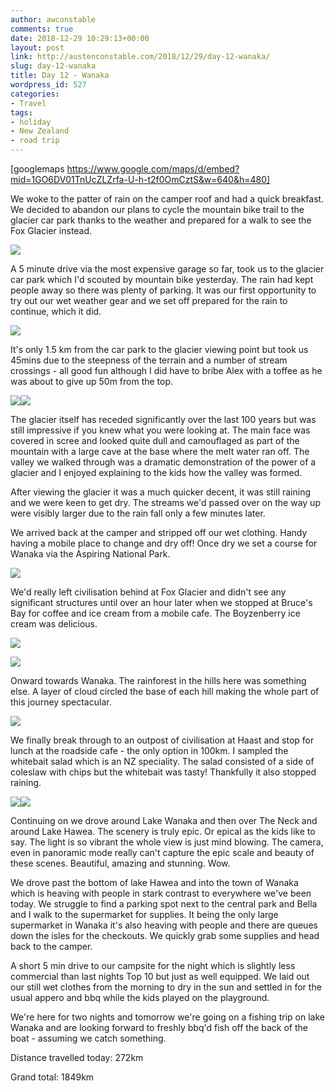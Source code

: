 ```yaml
---
author: awconstable
comments: true
date: 2018-12-29 10:29:13+00:00
layout: post
link: http://austenconstable.com/2018/12/29/day-12-wanaka/
slug: day-12-wanaka
title: Day 12 - Wanaka
wordpress_id: 527
categories:
- Travel
tags:
- holiday
- New Zealand
- road trip
---
```


[googlemaps https://www.google.com/maps/d/embed?mid=1GO6DV01TnUcZLZrfa-U-h-t2f0OmCztS&w=640&h=480]

We woke to the patter of rain on the camper roof and had a quick breakfast. We decided to abandon our plans to cycle the mountain bike trail to the glacier car park thanks to the weather and prepared for a walk to see the Fox Glacier instead.

![](../../../images/2018/12/img_2888.jpg)

A 5 minute drive via the most expensive garage so far, took us to the glacier car park which I'd scouted by mountain bike yesterday. The rain had kept people away so there was plenty of parking. It was our first opportunity to try out our wet weather gear and we set off prepared for the rain to continue, which it did.

![](../../../images/2018/12/img_2897.jpg)

It's only 1.5 km from the car park to the glacier viewing point but took us 45mins due to the steepness of the terrain and a number of stream crossings - all good fun although I did have to bribe Alex with a toffee as he was about to give up 50m from the top.

![](../../../images/2018/12/img_2898.jpg)![](../../../images/2018/12/img_2900.jpg)

The glacier itself has receded significantly over the last 100 years but was still impressive if you knew what you were looking at. The main face was covered in scree and looked quite dull and camouflaged as part of the mountain with a large cave at the base where the melt water ran off. The valley we walked through was a dramatic demonstration of the power of a glacier and I enjoyed explaining to the kids how the valley was formed.

After viewing the glacier it was a much quicker decent, it was still raining and we were keen to get dry. The streams we'd passed over on the way up were visibly larger due to the rain fall only a few minutes later.

We arrived back at the camper and stripped off our wet clothing. Handy having a mobile place to change and dry off! Once dry we set a course for Wanaka via the Aspiring National Park.

![](../../../images/2018/12/img_2914.jpg)

We'd really left civilisation behind at Fox Glacier and didn't see any significant structures until over an hour later when we stopped at Bruce's Bay for coffee and ice cream from a mobile cafe. The Boyzenberry ice cream was delicious.

![](../../../images/2018/12/img_0231.jpg)

![](../../../images/2018/12/img_0243.jpg)

Onward towards Wanaka. The rainforest in the hills here was something else. A layer of cloud circled the base of each hill making the whole part of this journey spectacular.

![](../../../images/2018/12/img_2918.jpg)

We finally break through to an outpost of civilisation at Haast and stop for lunch at the roadside cafe - the only option in 100km. I sampled the whitebait salad which is an NZ speciality. The salad consisted of a side of coleslaw with chips but the whitebait was tasty! Thankfully it also stopped raining.

![](../../../images/2018/12/img_0248.jpg)![](../../../images/2018/12/img_0256.jpg)

Continuing on we drove around Lake Wanaka and then over The Neck and around Lake Hawea. The scenery is truly epic. Or epical as the kids like to say. The light is so vibrant the whole view is just mind blowing. The camera, even in panoramic mode really can't capture the epic scale and beauty of these scenes. Beautiful, amazing and stunning. Wow.

We drove past the bottom of lake Hawea and into the town of Wanaka which is heaving with people in stark contrast to everywhere we've been today. We struggle to find a parking spot next to the central park and Bella and I walk to the supermarket for supplies. It being the only large supermarket in Wanaka it's also heaving with people and there are queues down the isles for the checkouts. We quickly grab some supplies and head back to the camper.

A short 5 min drive to our campsite for the night which is slightly less commercial than last nights Top 10 but just as well equipped. We laid out our still wet clothes from the morning to dry in the sun and settled in for the usual appero and bbq while the kids played on the playground.

We're here for two nights and tomorrow we're going on a fishing trip on lake Wanaka and are looking forward to freshly bbq'd fish off the back of the boat - assuming we catch something.

Distance travelled today: 272km

Grand total: 1849km
